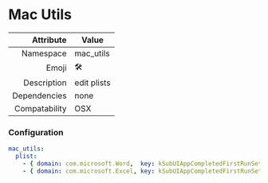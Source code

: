 # Mac Utils

| Attribute     | Value                                     |
|--------------:|-------------------------------------------|
| Namespace     | mac_utils                                 |
| Emoji         | 🛠️                                        |
| Description   | edit plists                               |
| Dependencies  | none                                      |
| Compatability | OSX                                       |

### Configuration

```yml
mac_utils:
  plist:
    - { domain: com.microsoft.Word,  key: kSubUIAppCompletedFirstRunSetup1507, type: bool, value: true }
    - { domain: com.microsoft.Excel, key: kSubUIAppCompletedFirstRunSetup1507, type: bool, value: true }
```
